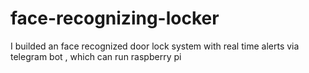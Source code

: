 # face-recognizing-locker
I builded an face recognized door lock system with real time alerts via telegram bot , which can run raspberry pi
